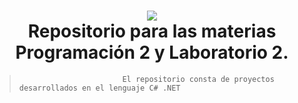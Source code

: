 <h1 align="center">
    <img src="https://pbs.twimg.com/media/CXfcyhcWYAEK3zg.jpg">
    <br/>
      Repositorio para las materias Programación 2 y Laboratorio 2.
    <br/>
</h1>

>                            El repositorio consta de proyectos desarrollados en el lenguaje C# .NET

